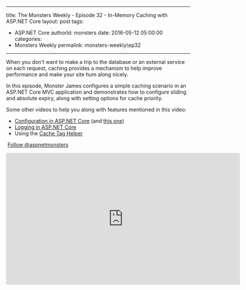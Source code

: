 
---
title: The Monsters Weekly - Episode 32 -  In-Memory Caching with ASP.NET Core
layout: post
tags: 
  - ASP.NET Core
authorId: monsters
date: 2016-05-12 05:00:00
categories:
  - Monsters Weekly
permalink: monsters-weekly\ep32
---

<p>When you don't want to make a trip to the database or an external service on each request, caching provides a mechanism to help improve performance and make your site hum along nicely.</p><p>In this episode, Monster James configures a simple caching scenario in an ASP.NET Core MVC application and demonstrates how to configure sliding and absolute expiry, along with setting options for cache priority.</p><p>Some other videos to help you along with features mentioned in this video:</p><ul><li><a href="https://channel9.msdn.com/Series/aspnetmonsters/Episode-5-Configuration-Settings">Configuration in ASP.NET Core</a> (and <a href="https://channel9.msdn.com/Series/aspnetmonsters/Episode-6-JSON-Data-and-The-Options-Pattern">this one</a>)</li><li><a href="https://channel9.msdn.com/Series/aspnetmonsters/Episode-16-Logging-Basics-in-ASPNET-Core">Logging in ASP.NET Core</a></li><li>Using the <a href="https://channel9.msdn.com/Series/aspnetmonsters/Episode-21-Caching">Cache Tag Helper</a></li></ul><p>&nbsp;<a class="twitter-follow-button" href="https://twitter.com/aspnetmonsters">Follow @aspnetmonsters</a></p> 


<iframe src='https://channel9.msdn.com/Series/aspnetmonsters/Episode-32-In-Memory-Caching-with-ASPNET-Core/player' width='640' height='360' allowFullScreen frameBorder='0'></iframe>
